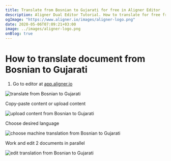 ```yaml
---
title: Translate from Bosnian to Gujarati for free in Aligner Editor
description: Aligner Dual Editor Tutorial. How to translate for free from Bosnian to Gujarati. Aligner is multilingual document management platform. 
ogImage: "https://www.aligner.io/images/aligner-logo.png"
date: 2020-05-06T07:09:21+03:00
image: ../images/aligner-logo.png
onBlog: true
---
```


# How to translate document from Bosnian to Gujarati

1. Go to editor at [app.aligner.io](https://app.aligner.io "Aligner App web page")

![translate from Bosnian to Gujarati](../aligner-blank-editor.png "translate from Bosnian to Gujarati")

Copy-paste content or upload content

![upload content from Bosnian to Gujarati](../aligner-uploaded-document.png "upload content from Bosnian to Gujarati")

Choose desired language

![choose machine translation from Bosnian to Gujarati](../aligner-language-dropdown.png "choose machine translation from Bosnian to Gujarati")

Work and edit 2 documents in parallel

![edit translation from Bosnian to Gujarati](../aligner-double-sitded-editor.png "edit translation from Bosnian to Gujarati")

